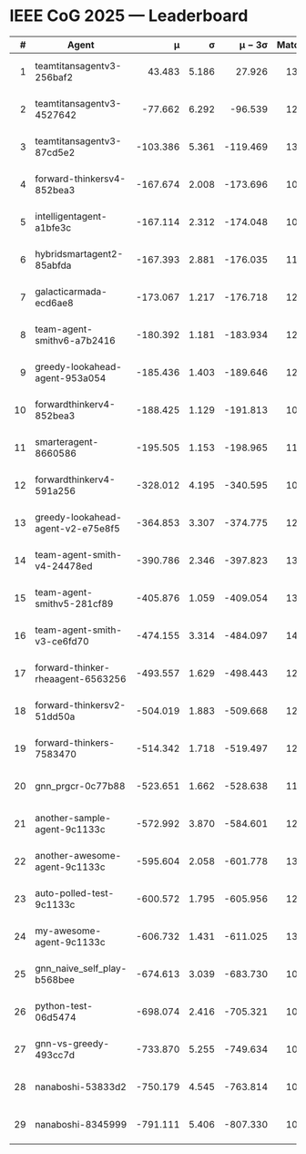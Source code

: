 # IEEE CoG 2025 — Leaderboard

| # | Agent | μ | σ | μ − 3σ | Matches | Updated |
|---:|---|---:|---:|---:|---:|---|
| 1 | teamtitansagentv3-256baf2 | 43.483 | 5.186 | 27.926 | 13140 | 2025-08-21 21:37 |
| 2 | teamtitansagentv3-4527642 | -77.662 | 6.292 | -96.539 | 12674 | 2025-08-21 21:37 |
| 3 | teamtitansagentv3-87cd5e2 | -103.386 | 5.361 | -119.469 | 13886 | 2025-08-21 21:37 |
| 4 | forward-thinkersv4-852bea3 | -167.674 | 2.008 | -173.696 | 10516 | 2025-08-21 21:37 |
| 5 | intelligentagent-a1bfe3c | -167.114 | 2.312 | -174.048 | 10966 | 2025-08-21 21:37 |
| 6 | hybridsmartagent2-85abfda | -167.393 | 2.881 | -176.035 | 11475 | 2025-08-21 21:37 |
| 7 | galacticarmada-ecd6ae8 | -173.067 | 1.217 | -176.718 | 12280 | 2025-08-21 21:37 |
| 8 | team-agent-smithv6-a7b2416 | -180.392 | 1.181 | -183.934 | 12520 | 2025-08-21 21:37 |
| 9 | greedy-lookahead-agent-953a054 | -185.436 | 1.403 | -189.646 | 12508 | 2025-08-21 21:37 |
| 10 | forwardthinkerv4-852bea3 | -188.425 | 1.129 | -191.813 | 10382 | 2025-08-21 21:37 |
| 11 | smarteragent-8660586 | -195.505 | 1.153 | -198.965 | 11215 | 2025-08-21 21:37 |
| 12 | forwardthinkerv4-591a256 | -328.012 | 4.195 | -340.595 | 10902 | 2025-08-21 21:37 |
| 13 | greedy-lookahead-agent-v2-e75e8f5 | -364.853 | 3.307 | -374.775 | 12848 | 2025-08-21 21:37 |
| 14 | team-agent-smith-v4-24478ed | -390.786 | 2.346 | -397.823 | 13462 | 2025-08-21 21:37 |
| 15 | team-agent-smithv5-281cf89 | -405.876 | 1.059 | -409.054 | 13260 | 2025-08-21 21:37 |
| 16 | team-agent-smith-v3-ce6fd70 | -474.155 | 3.314 | -484.097 | 14102 | 2025-08-21 21:37 |
| 17 | forward-thinker-rheaagent-6563256 | -493.557 | 1.629 | -498.443 | 12504 | 2025-08-21 21:37 |
| 18 | forward-thinkersv2-51dd50a | -504.019 | 1.883 | -509.668 | 12744 | 2025-08-21 21:37 |
| 19 | forward-thinkers-7583470 | -514.342 | 1.718 | -519.497 | 12060 | 2025-08-21 21:37 |
| 20 | gnn_prgcr-0c77b88 | -523.651 | 1.662 | -528.638 | 11810 | 2025-08-21 21:37 |
| 21 | another-sample-agent-9c1133c | -572.992 | 3.870 | -584.601 | 12920 | 2025-08-21 21:37 |
| 22 | another-awesome-agent-9c1133c | -595.604 | 2.058 | -601.778 | 13580 | 2025-08-21 21:37 |
| 23 | auto-polled-test-9c1133c | -600.572 | 1.795 | -605.956 | 12400 | 2025-08-21 21:37 |
| 24 | my-awesome-agent-9c1133c | -606.732 | 1.431 | -611.025 | 13240 | 2025-08-21 21:37 |
| 25 | gnn_naive_self_play-b568bee | -674.613 | 3.039 | -683.730 | 10520 | 2025-08-21 21:37 |
| 26 | python-test-06d5474 | -698.074 | 2.416 | -705.321 | 10800 | 2025-08-21 21:37 |
| 27 | gnn-vs-greedy-493cc7d | -733.870 | 5.255 | -749.634 | 10540 | 2025-08-21 21:37 |
| 28 | nanaboshi-53833d2 | -750.179 | 4.545 | -763.814 | 10060 | 2025-08-21 21:37 |
| 29 | nanaboshi-8345999 | -791.111 | 5.406 | -807.330 | 10610 | 2025-08-21 21:37 |
